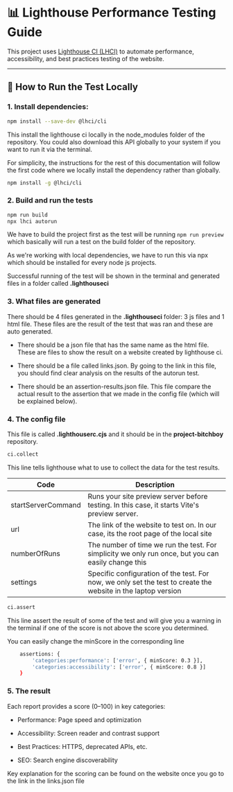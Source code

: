 # 📊 Lighthouse Performance Testing Guide

This project uses [Lighthouse CI (LHCI)](https://github.com/GoogleChrome/lighthouse-ci) to automate performance, accessibility, and best practices testing of the website.

---

## 🔧 How to Run the Test Locally

### 1. **Install dependencies:**

```bash
npm install --save-dev @lhci/cli
```
This install the lighthouse ci locally in the node_modules folder of the repository. You could also download this API globally to your system if you want to run it via the terminal. 

For simplicity, the instructions for the rest of this documentation will follow the first code where we locally install the dependency rather than globally.

```bash
npm install -g @lhci/cli
```

### 2. **Build and run the tests**

```bash
npm run build
npx lhci autorun
```

We have to build the project first as the test will be running ```npm run preview``` which basically will run a test on the build folder of the repository. 

As we're working with local dependencies, we have to run this via npx which should be installed for every node js projects. 

Successful running of the test will be shown in the terminal and generated files in a folder called **.lighthouseci**

### 3. **What files are generated**

There should be 4 files generated in the **.lighthouseci** folder: 3 js files and 1 html file. These files are the result of the test that was ran and these are auto generated.

- There should be a json file that has the same name as the html file. These are files to show the result on a website created by lighthouse ci. 

- There should be a file called links.json. By going to the link in this file, you should find clear analysis on the results of the autorun test.

- There should be an assertion-results.json file. This file compare the actual result to the assertion that we made in the config file (which will be explained below).

### 4. **The config file**

This file is called **.lighthouserc.cjs** and it should be in the **project-bitchboy** repository. 

```bash
ci.collect
```
This line tells lighthouse what to use to collect the data for the test results.

| Code               | Description     |
| -------------      | --------------------- |
| startServerCommand | Runs your site preview server before testing. In this case, it starts Vite's preview server.        |
|  url | The link of the website to test on. In our case, its the root page of the local site |
|  numberOfRuns | The number of time we run the test. For simplicity we only run once, but you can easily change this |
|  settings | Specific configuration of the test. For now, we only set the test to create the website in the laptop version |

```bash
ci.assert
```
This line assert the result of some of the test and will give you a warning in the terminal if one of the score is not above the score you determined.

You can easily change the minScore in the corresponding line

```bash
    assertions: {
        'categories:performance': ['error', { minScore: 0.3 }],
        'categories:accessibility': ['error', { minScore: 0.8 }]
    }
```

### 5. **The result**

Each report provides a score (0–100) in key categories:

- Performance: Page speed and optimization

- Accessibility: Screen reader and contrast support

- Best Practices: HTTPS, deprecated APIs, etc.

- SEO: Search engine discoverability

Key explanation for the scoring can be found on the website once you go to the link in the links.json file